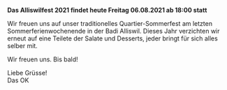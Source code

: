 **Das Alliswilfest 2021 findet heute Freitag 06.08.2021 ab 18:00 statt <br>**

Wir freuen uns auf unser traditionelles Quartier-Sommerfest am letzten Sommerferienwochenende in der Badi Alliswil. Dieses Jahr verzichten wir erneut auf eine Teilete der Salate und Desserts, jeder bringt für sich alles selber mit.

Wir freuen uns. Bis bald!

Liebe Grüsse!<br>
Das OK
